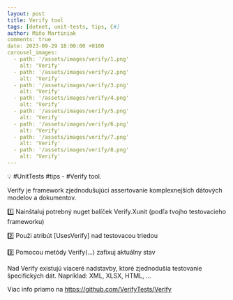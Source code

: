 ```yaml
---
layout: post
title: Verify tool
tags: [dotnet, unit-tests, tips, C#]
author: Miňo Martiniak
comments: true
date: 2023-09-29 18:00:00 +0100
carousel_images:
  - path: '/assets/images/verify/1.png'
    alt: 'Verify'
  - path: '/assets/images/verify/2.png'
    alt: 'Verify'
  - path: '/assets/images/verify/3.png'
    alt: 'Verify'
  - path: '/assets/images/verify/4.png'
    alt: 'Verify'
  - path: '/assets/images/verify/5.png'
    alt: 'Verify'
  - path: '/assets/images/verify/6.png'
    alt: 'Verify'
  - path: '/assets/images/verify/7.png'
    alt: 'Verify'        
  - path: '/assets/images/verify/8.png'
    alt: 'Verify'
---
```


💡 #UnitTests #tips - #Verify tool.

Verify je framework zjednodušujúci assertovanie komplexnejších dátových modelov a dokumentov.

1️⃣ Nainštaluj potrebný nuget balíček Verify.Xunit (podľa tvojho testovacieho frameworku)

2️⃣ Použi atribút [UsesVerify] nad testovacou triedou

3️⃣ Pomocou metódy Verify(...) zafixuj aktuálny stav

Nad Verify existujú viaceré nadstavby, ktoré zjednodušia testovanie špecifických dát. Napríklad: XML, XLSX, HTML, ...

Viac info priamo na https://github.com/VerifyTests/Verify